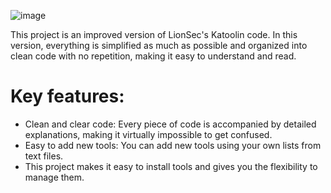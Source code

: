 ![image](https://github.com/Ego-Dystonia/Clean_Katoolin/assets/174164991/5b81c7ae-cdd3-43a3-b9e7-fbe54b9554bc)


This project is an improved version of LionSec's Katoolin code. In this version, everything is simplified as much as possible and organized into clean code with no repetition, making it easy to understand and read.

# Key features:

- Clean and clear code: Every piece of code is accompanied by detailed explanations, making it virtually impossible to get confused.
- Easy to add new tools: You can add new tools using your own lists from text files.
- This project makes it easy to install tools and gives you the flexibility to manage them.
